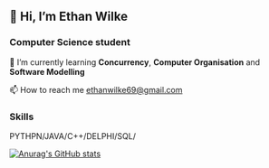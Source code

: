 ## 👋 Hi, I’m Ethan Wilke

### Computer Science student

 🌱 I’m currently learning **Concurrency**, **Computer Organisation** and **Software Modelling**
 
 📫 How to reach me ethanwilke69@gmail.com

 ### Skills
 PYTHPN/JAVA/C++/DELPHI/SQL/
 

[![Anurag's GitHub stats](https://github-readme-stats.vercel.app/api?username=ethanwilke23)](https://github.com/anuraghazra/github-readme-stats)

<!---
ethanwilke23/ethanwilke23 is a ✨ special ✨ repository because its `README.md` (this file) appears on your GitHub profile.
You can click the Preview link to take a look at your changes.
--->
